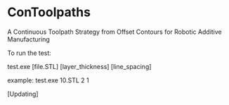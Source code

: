 # ConToolpaths
A Continuous Toolpath Strategy from Offset Contours for Robotic Additive Manufacturing

To run the test:

test.exe [file.STL] [layer_thickness] [line_spacing]

example: test.exe 10.STL 2 1

[Updating]
